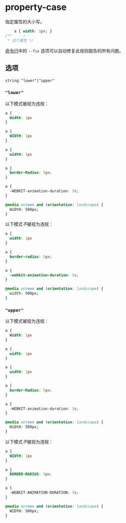 # property-case

指定属性的大小写。

```css
    a { width: 1px; }
/**     ↑
 * 这个属性 */
```

[命令行](../../../docs/user-guide/cli.md#自动修复错误)中的 `--fix` 选项可以自动修复此规则报告的所有问题。

## 选项

`string`: `"lower"|"upper"`

### `"lower"`

以下模式被视为违规：

```css
a {
  Width: 1px
}
```

```css
a {
  WIDTH: 1px
}
```

```css
a {
  widtH: 1px
}
```

```css
a {
  border-Radius: 5px;
}
```

```css
a {
  -WEBKIT-animation-duration: 3s;
}
```

```css
@media screen and (orientation: landscape) {
  WiDtH: 500px;
}
```

以下模式*不*被视为违规：

```css
a {
  width: 1px
}
```

```css
a {
  border-radius: 5px;
}
```

```css
a {
  -webkit-animation-duration: 3s;
}
```

```css
@media screen and (orientation: landscape) {
  width: 500px;
}
```

### `"upper"`

以下模式被视为违规：

```css
a {
  Width: 1px
}
```

```css
a {
  width: 1px
}
```

```css
a {
  widtH: 1px
}
```

```css
a {
  border-Radius: 5px;
}
```

```css
a {
  -WEBKIT-animation-duration: 3s;
}
```

```css
@media screen and (orientation: landscape) {
  WiDtH: 500px;
}
```

以下模式*不*被视为违规：

```css
a {
  WIDTH: 1px
}
```

```css
a {
  BORDER-RADIUS: 5px;
}
```

```css
a {
  -WEBKIT-ANIMATION-DURATION: 3s;
}
```

```css
@media screen and (orientation: landscape) {
  WIDTH: 500px;
}
```
